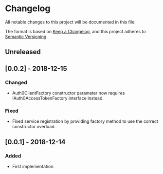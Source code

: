 # Changelog
All notable changes to this project will be documented in this file.

The format is based on [Keep a Changelog](https://keepachangelog.com/en/1.0.0/),
and this project adheres to [Semantic Versioning](https://semver.org/spec/v2.0.0.html).

## Unreleased

## [0.0.2] - 2018-12-15

### Changed

- Auth0ClientFactory constructor parameter now requires IAuth0AccessTokenFactory interface instead.

### Fixed

- Fixed service registration by providing factory method to use the correct constructor overload.

## [0.0.1] - 2018-12-14

### Added

- First implementation.
